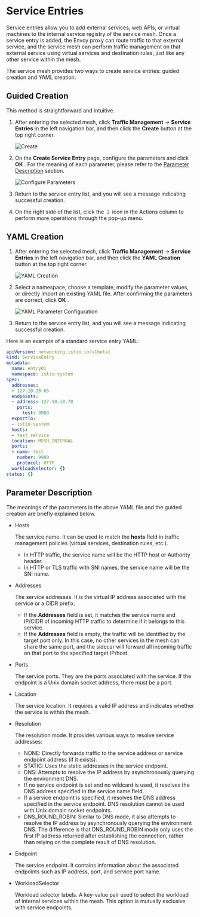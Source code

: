 # Service Entries

Service entries allow you to add external services, web APIs, or virtual machines to the internal service registry of the service mesh. Once a service entry is added, the Envoy proxy can route traffic to that external service, and the service mesh can perform traffic management on that external service using virtual services and destination rules, just like any other service within the mesh.

The service mesh provides two ways to create service entries: guided creation and YAML creation.

## Guided Creation

This method is straightforward and intuitive.

1. After entering the selected mesh, click __Traffic Management__ -> __Service Entries__ in the left navigation bar, and then click the __Create__ button at the top right corner.

    ![Create](https://docs.daocloud.io/daocloud-docs-images/docs/en/docs/mspider/images/entry01.png)

2. On the __Create Service Entry__ page, configure the parameters and click __OK__ . For the meaning of each parameter, please refer to the [Parameter Description](#_3) section.

    ![Configure Parameters](https://docs.daocloud.io/daocloud-docs-images/docs/en/docs/mspider/images/entry02.png)

3. Return to the service entry list, and you will see a message indicating successful creation.

4. On the right side of the list, click the __⋮__ icon in the Actions column to perform more operations through the pop-up menu.

## YAML Creation

1. After entering the selected mesh, click __Traffic Management__ -> __Service Entries__ in the left navigation bar, and then click the __YAML Creation__ button at the top right corner.

    ![YAML Creation](https://docs.daocloud.io/daocloud-docs-images/docs/en/docs/mspider/images/entry01.png)

2. Select a namespace, choose a template, modify the parameter values, or directly import an existing YAML file. After confirming the parameters are correct, click __OK__ .

    ![YAML Parameter Configuration](https://docs.daocloud.io/daocloud-docs-images/docs/en/docs/mspider/images/entry06.png)

3. Return to the service entry list, and you will see a message indicating successful creation.

Here is an example of a standard service entry YAML:

```yaml
apiVersion: networking.istio.io/v1beta1
kind: ServiceEntry
metadata:
  name: entry01
  namespace: istio-system
spec:
  addresses:
  - 127.10.18.65
  endpoints:
  - address: 127.10.18.78
    ports:
      test: 9980
  exportTo:
  - istio-system
  hosts:
  - test.service
  location: MESH_INTERNAL
  ports:
  - name: test
    number: 9980
    protocol: HTTP
  workloadSelector: {}
status: {}
```

## Parameter Description

The meanings of the parameters in the above YAML file and the guided creation are briefly explained below.

- Hosts

    The service name. It can be used to match the __hosts__ field in traffic management policies (virtual services, destination rules, etc.).

    - In HTTP traffic, the service name will be the HTTP host or Authority header.
    - In HTTP or TLS traffic with SNI names, the service name will be the SNI name.

- Addresses

    The service addresses. It is the virtual IP address associated with the service or a CIDR prefix.

    - If the __Addresses__ field is set, it matches the service name and IP/CIDR of incoming HTTP traffic to determine if it belongs to this service.
    - If the __Addresses__ field is empty, the traffic will be identified by the target port only. In this case, no other services in the mesh can share the same port, and the sidecar will forward all incoming traffic on that port to the specified target IP/host.

- Ports
  
    The service ports. They are the ports associated with the service. If the endpoint is a Unix domain socket address, there must be a port.

- Location
    
    The service location. It requires a valid IP address and indicates whether the service is within the mesh.

- Resolution

    The resolution mode. It provides various ways to resolve service addresses:

    - NONE: Directly forwards traffic to the service address or service endpoint address (if it exists).
    - STATIC: Uses the static addresses in the service endpoint.
    - DNS: Attempts to resolve the IP address by asynchronously querying the environment DNS.
    - If no service endpoint is set and no wildcard is used, it resolves the DNS address specified in the service name field.
    - If a service endpoint is specified, it resolves the DNS address specified in the service endpoint. DNS resolution cannot be used with Unix domain socket endpoints.
    - DNS_ROUND_ROBIN: Similar to DNS mode, it also attempts to resolve the IP address by asynchronously querying the environment DNS. The difference is that DNS_ROUND_ROBIN mode only uses the first IP address returned after establishing the connection, rather than relying on the complete result of DNS resolution.

- Endpoint

    The service endpoint. It contains information about the associated endpoints such as IP address, port, and service port name.

- WorkloadSelector

    Workload selector labels. A key-value pair used to select the workload of internal services within the mesh. This option is mutually exclusive with service endpoints.

<!-- How to use these service entries after creation? -->
